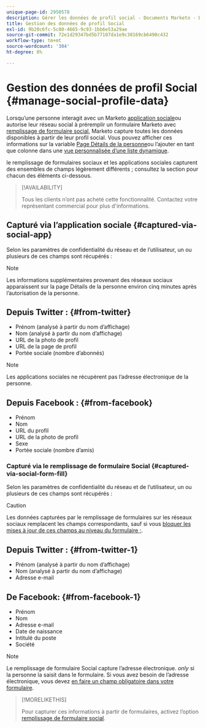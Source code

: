 ```yaml
---
unique-page-id: 2950578
description: Gérer les données de profil social - Documents Marketo - Documentation du produit
title: Gestion des données de profil Social
exl-id: 9b20c6fc-5c80-4665-9c93-1bb6e53a29ae
source-git-commit: 72e1d29347bd5b77107da1e9c30169cb6490c432
workflow-type: tm+mt
source-wordcount: '304'
ht-degree: 8%

---
```


# Gestion des données de profil Social {#manage-social-profile-data}

Lorsqu’une personne interagit avec un Marketo [application sociale](/help/marketo/product-docs/demand-generation/social/configuring-social-actions/customize-social-app-button.md)ou autorise leur réseau social à préremplir un formulaire Marketo avec [remplissage de formulaire social](/help/marketo/product-docs/demand-generation/forms/form-actions/enable-social-form-fill-on-a-form.md), Marketo capture toutes les données disponibles à partir de leur profil social. Vous pouvez afficher ces informations sur la variable [Page Détails de la personne](/help/marketo/product-docs/core-marketo-concepts/smart-lists-and-static-lists/managing-people-in-smart-lists/using-the-person-detail-page.md)ou l’ajouter en tant que colonne dans une [vue personnalisée d’une liste dynamique](/help/marketo/product-docs/core-marketo-concepts/smart-lists-and-static-lists/using-smart-lists/create-and-change-views-for-lists-and-smart-list.md).

le remplissage de formulaires sociaux et les applications sociales capturent des ensembles de champs légèrement différents ; consultez la section pour chacun des éléments ci-dessous.

>[!AVAILABILITY]
>
>Tous les clients n’ont pas acheté cette fonctionnalité. Contactez votre représentant commercial pour plus d&#39;informations.

## Capturé via l’application sociale {#captured-via-social-app}

Selon les paramètres de confidentialité du réseau et de l’utilisateur, un ou plusieurs de ces champs sont récupérés :

>[!NOTE]
>
>Les informations supplémentaires provenant des réseaux sociaux apparaissent sur la page Détails de la personne environ cinq minutes après l’autorisation de la personne.

## Depuis Twitter : {#from-twitter}

* Prénom (analysé à partir du nom d’affichage)
* Nom (analysé à partir du nom d’affichage)
* URL de la photo de profil
* URL de la page de profil
* Portée sociale (nombre d’abonnés)

>[!NOTE]
>
>Les applications sociales ne récupèrent pas l’adresse électronique de la personne.

## Depuis Facebook : {#from-facebook}

* Prénom
* Nom
* URL du profil
* URL de la photo de profil
* Sexe
* Portée sociale (nombre d’amis)

### Capturé via le remplissage de formulaire Social {#captured-via-social-form-fill}

Selon les paramètres de confidentialité du réseau et de l’utilisateur, un ou plusieurs de ces champs sont récupérés :

>[!CAUTION]
>
>Les données capturées par le remplissage de formulaires sur les réseaux sociaux remplacent les champs correspondants, sauf si vous [bloquer les mises à jour de ces champs au niveau du formulaire ;](/help/marketo/product-docs/administration/field-management/block-updates-to-a-field.md).

## Depuis Twitter : {#from-twitter-1}

* Prénom (analysé à partir du nom d’affichage)
* Nom (analysé à partir du nom d’affichage)
* Adresse e-mail

## De Facebook: {#from-facebook-1}

* Prénom
* Nom
* Adresse e-mail
* Date de naissance
* Intitulé du poste
* Société

>[!NOTE]
>
>Le remplissage de formulaire Social capture l’adresse électronique. _only_ si la personne la saisit dans le formulaire. Si vous avez besoin de l’adresse électronique, vous devez [en faire un champ obligatoire dans votre formulaire](/help/marketo/product-docs/demand-generation/forms/creating-a-form/make-a-form-field-required.md).

>[!MORELIKETHIS]
>
>Pour capturer ces informations à partir de formulaires, activez l’option [remplissage de formulaire social](/help/marketo/product-docs/demand-generation/forms/form-actions/enable-social-form-fill-on-a-form.md).
